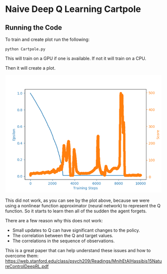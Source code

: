 # Naive Deep Q Learning Cartpole

## Running the Code

To train and create plot run the following:
```
python Cartpole.py
```

This will train on a GPU if one is available.  If not it will train on a CPU.

Then it will create a plot.

![alt text](./cartpole_naive_dqn.png)

This did not work, as you can see by the plot above, because we were using a nonlinear function approximator (neural network) to represent the Q function.  So it starts to learn then all of the sudden the agent forgets.

There are a few reason why this does not work:

* Small updates to Q can have significant changes to the policy.
* The correlation between the Q and target values.
* The correlations in the sequence of observations.

This is a great paper that can help understand these issues and how to overcome them: 
https://web.stanford.edu/class/psych209/Readings/MnihEtAlHassibis15NatureControlDeepRL.pdf